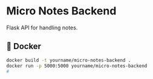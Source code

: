 # Micro Notes Backend

Flask API for handling notes.

## 🐳 Docker

```bash
docker build -t yourname/micro-notes-backend .
docker run -p 5000:5000 yourname/micro-notes-backend
#